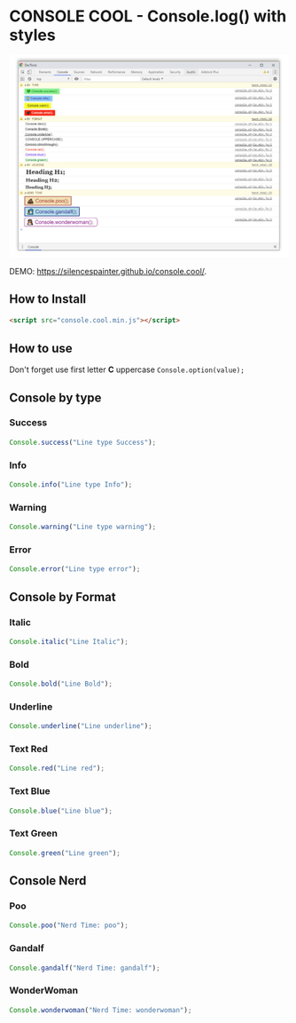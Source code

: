 # CONSOLE COOL - Console.log() with styles

![Image](img/console.style.jpg)

DEMO: https://silencespainter.github.io/console.cool/.

## How to Install

```HTML
<script src="console.cool.min.js"></script>
```

## How to use

Don't forget use first letter **C** uppercase `Console.option(value);`

## Console by type

### Success

```javascript
Console.success("Line type Success");
```

### Info

```javascript
Console.info("Line type Info");
```

### Warning

```javascript
Console.warning("Line type warning");
```

### Error

```javascript
Console.error("Line type error");
```

## Console by Format

### Italic

```javascript
Console.italic("Line Italic");
```

### Bold

```javascript
Console.bold("Line Bold");
```

### Underline

```javascript
Console.underline("Line underline");
```

### Text Red

```javascript
Console.red("Line red");
```

### Text Blue

```javascript
Console.blue("Line blue");
```

### Text Green

```javascript
Console.green("Line green");
```

## Console Nerd

### Poo

```javascript
Console.poo("Nerd Time: poo");
```

### Gandalf

```javascript
Console.gandalf("Nerd Time: gandalf");
```

### WonderWoman

```javascript
Console.wonderwoman("Nerd Time: wonderwoman");
```
